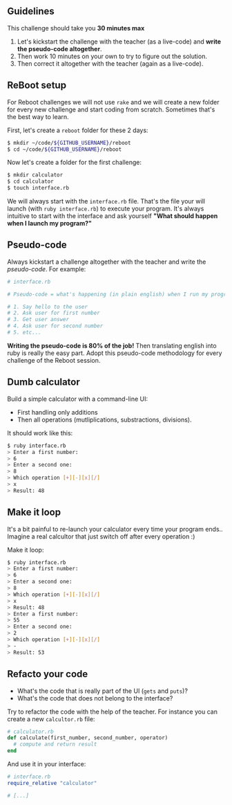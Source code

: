 ## Guidelines

This challenge should take you **30 minutes max**

1. Let's kickstart the challenge with the teacher (as a live-code) and **write the pseudo-code altogether**.
2. Then work 10 minutes on your own to try to figure out the solution.
3. Then correct it altogether with the teacher (again as a live-code).

## ReBoot setup

For Reboot challenges we will not use `rake` and we will create a new folder for every new challenge and start coding from scratch. Sometimes that's the best way to learn.

First, let's create a `reboot` folder for these 2 days:

```bash
$ mkdir ~/code/${GITHUB_USERNAME}/reboot
$ cd ~/code/${GITHUB_USERNAME}/reboot
```

Now let's create a folder for the first challenge:

```bash
$ mkdir calculator
$ cd calculator
$ touch interface.rb
```

We will always start with the `interface.rb` file. That's the file your will launch (with `ruby interface.rb`) to execute your program. It's always intuitive to start with the interface and ask yourself **"What should happen when I launch my program?"**


## Pseudo-code

Always kickstart a challenge altogether with the teacher and write the *pseudo-code*. For example:


```ruby
# interface.rb

# Pseudo-code = what's happening (in plain english) when I run my program

# 1. Say hello to the user
# 2. Ask user for first number
# 3. Get user answer
# 4. Ask user for second number
# 5. etc...
```

**Writing the pseudo-code is 80% of the job!** Then translating english into ruby is really the easy part. Adopt this pseudo-code methodology for every challenge of the Reboot session.


## Dumb calculator

Build a simple calculator with a command-line UI:

- First handling only additions
- Then all operations (mutliplications, substractions, divisions).

It should work like this:

```bash
$ ruby interface.rb
> Enter a first number:
> 6
> Enter a second one:
> 8
> Which operation [+][-][x][/]
> x
> Result: 48
```

## Make it loop

It's a bit painful to re-launch your calculator every time your program ends.. Imagine a real calcultor that just switch off after every operation :)

Make it loop:

```bash
$ ruby interface.rb
> Enter a first number:
> 6
> Enter a second one:
> 8
> Which operation [+][-][x][/]
> x
> Result: 48
> Enter a first number:
> 55
> Enter a second one:
> 2
> Which operation [+][-][x][/]
> -
> Result: 53
```

## Refacto your code

- What's the code that is really part of the UI (`gets` and `puts`)?
- What's the code that does not belong to the interface?

Try to refactor the code with the help of the teacher. For instance you can create a new `calcultor.rb` file:

```ruby
# calculator.rb
def calculate(first_number, second_number, operator)
  # compute and return result
end
```

And use it in your interface:

```ruby
# interface.rb
require_relative "calculator"

# [...]
```






